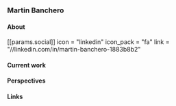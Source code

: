 ### Martin Banchero

#### About
 [[params.social]]
    icon = "linkedin"
    icon_pack = "fa"
    link = "//linkedin.com/in/martin-banchero-1883b8b2"

#### Current work




#### Perspectives


#### Links
